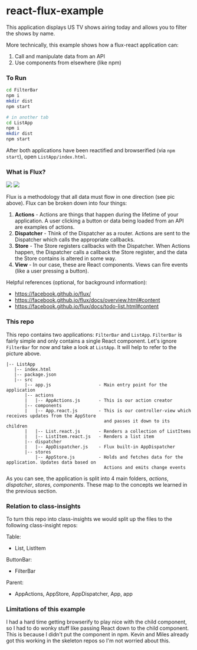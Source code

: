 # react-flux-example

This application displays US TV shows airing today and allows you to filter the shows by name.

More technically, this example shows how a flux-react application can:

1. Call and manipulate data from an API
2. Use components from elsewhere (like npm)

### To Run

```bash
cd FilterBar
npm i
mkdir dist
npm start

# in another tab
cd ListApp
npm i
mkdir dist
npm start
```

After both applications have been reactified and browserified (via `npm start`), open `ListApp/index.html`.

### What is Flux?
![](https://github.com/facebook/flux/raw/master/docs/img/flux-diagram-white-background.png)
![](https://facebook.github.io/flux/img/flux-simple-f8-diagram-explained-1300w.png)

Flux is a methodology that all data must flow in one direction (see pic above). Flux can be broken down into four things:

1. **Actions** - Actions are things that happen during the lifetime of your application. A user clicking a button or data being loaded from an API are examples of actions.
2. **Dispatcher** - Think of the Dispatcher as a router. Actions are sent to the Dispatcher which calls the appropriate callbacks.
3. **Store** - The Store registers callbacks with the Dispatcher. When Actions happen, the Dispatcher calls a callback the Store register, and the data the Store contains is altered in some way.
4. **View** - In our case, these are React components. Views can fire events (like a user pressing a button).

Helpful references (optional, for background information):
 * https://facebook.github.io/flux/
 * https://facebook.github.io/flux/docs/overview.html#content
 * https://facebook.github.io/flux/docs/todo-list.html#content
 
### This repo

This repo contains two applications: `FilterBar` and `ListApp`. `FilterBar` is fairly simple and only contains a single React component. Let's ignore `FilterBar` for now and take a look at `ListApp`. It will help to refer to the picture above.
 
 ```
 |-- ListApp
    |-- index.html
    |-- package.json
    |-- src
        |-- app.js                  - Main entry point for the application
        |-- actions
        |   |-- AppActions.js       - This is our action creator
        |-- components
        |   |-- App.react.js        - This is our controller-view which receives updates from the AppStore
                                      and passes it down to its children
        |   |-- List.react.js       - Renders a collection of ListItems
        |   |-- ListItem.react.js   - Renders a list item
        |-- dispatcher
        |   |-- AppDispatcher.js    - Flux built-in AppDispatcher
        |-- stores
            |-- AppStore.js         - Holds and fetches data for the application. Updates data based on
                                      Actions and emits change events
 ```

As you can see, the application is split into 4 main folders, *actions*, *dispatcher*, *stores*, *components*. These map to the concepts we learned in the previous section.

### Relation to class-insights

To turn this repo into class-insights we would split up the files to the following class-insight repos:

Table:
* List, ListItem

ButtonBar:
* FilterBar

Parent:
* AppActions, AppStore, AppDispatcher, App, app

### Limitations of this example

I had a hard time getting browserify to play nice with the child component, so I had to do wonky stuff like passing React down to the child component. This is because I didn't put the component in npm. Kevin and Miles already got this working in the skeleton repos so I'm not worried about this.
